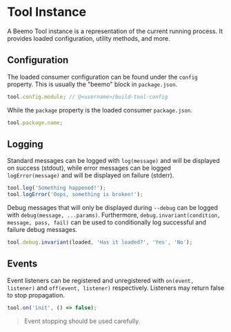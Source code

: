 # Tool Instance

A Beemo Tool instance is a representation of the current running process. It provides loaded
configuration, utility methods, and more.

## Configuration

The loaded consumer configuration can be found under the `config` property. This is usually the
"beemo" block in `package.json`.

```js
tool.config.module; // @<username>/build-tool-config
```

While the `package` property is the loaded consumer `package.json`.

```js
tool.package.name;
```

## Logging

Standard messages can be logged with `log(message)` and will be displayed on success (stdout), while
error messages can be logged `logError(message)` and will be displayed on failure (stderr).

```js
tool.log('Something happened!');
tool.logError('Oops, something is broken!');
```

Debug messages that will only be displayed during `--debug` can be logged with
`debug(message, ...params)`. Furthermore, `debug.invariant(condition, message, pass, fail)` can be
used to conditionally log successful and failure debug messages.

```js
tool.debug.invariant(loaded, 'Has it loaded?', 'Yes', 'No');
```

## Events

Event listeners can be registered and unregistered with `on(event, listener)` and
`off(event, listener)` respectively. Listeners may return false to stop propagation.

```js
tool.on('init', () => false);
```

> Event stopping should be used carefully.
